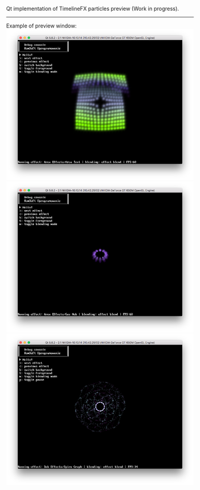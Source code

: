 Qt implementation of TimelineFX particles preview (Work in progress).

***

Example of preview window:
![Alt text](/tlfx/sample-qt/screens/screen1.png?raw=true "Effect 1")
![Alt text](/tlfx/sample-qt/screens/screen2.png?raw=true "Effect 2")
![Alt text](/tlfx/sample-qt/screens/screen3.png?raw=true "Effect 3")
